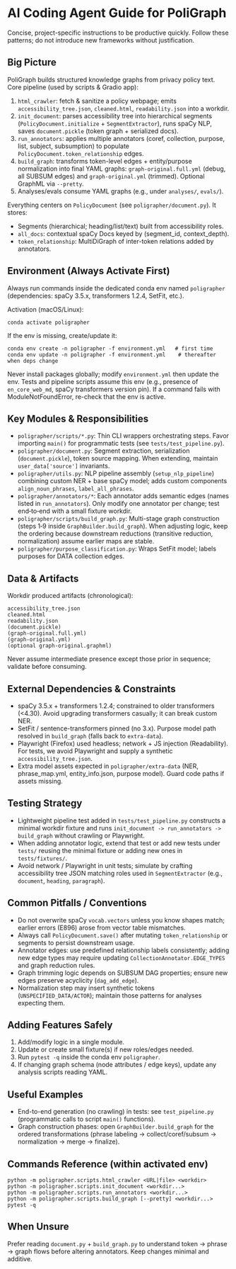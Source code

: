 # AI Coding Agent Guide for PoliGraph

Concise, project-specific instructions to be productive quickly. Follow these patterns; do not introduce new frameworks without justification.

## Big Picture
PoliGraph builds structured knowledge graphs from privacy policy text. Core pipeline (used by scripts & Gradio app):
1. `html_crawler`: fetch & sanitize a policy webpage; emits `accessibility_tree.json`, `cleaned.html`, `readability.json` into a workdir.
2. `init_document`: parses accessibility tree into hierarchical segments (`PolicyDocument.initialize` + `SegmentExtractor`), runs spaCy NLP, saves `document.pickle` (token graph + serialized docs).
3. `run_annotators`: applies multiple annotators (coref, collection, purpose, list, subject, subsumption) to populate `PolicyDocument.token_relationship` edges.
4. `build_graph`: transforms token-level edges + entity/purpose normalization into final YAML graphs: `graph-original.full.yml` (debug, all SUBSUM edges) and `graph-original.yml` (trimmed). Optional GraphML via `--pretty`.
5. Analyses/evals consume YAML graphs (e.g., under `analyses/`, `evals/`).

Everything centers on `PolicyDocument` (see `poligrapher/document.py`). It stores:
- Segments (hierarchical; heading/list/text) built from accessibility roles.
- `all_docs`: contextual spaCy Docs keyed by (segment_id, context_depth).
- `token_relationship`: MultiDiGraph of inter-token relations added by annotators.

## Environment (Always Activate First)
Always run commands inside the dedicated conda env named `poligrapher` (dependencies: spaCy 3.5.x, transformers 1.2.4, SetFit, etc.).

Activation (macOS/Linux):
```
conda activate poligrapher
```
If the env is missing, create/update it:
```
conda env create -n poligrapher -f environment.yml   # first time
conda env update -n poligrapher -f environment.yml    # thereafter when deps change
```
Never install packages globally; modify `environment.yml` then update the env. Tests and pipeline scripts assume this env (e.g., presence of `en_core_web_md`, spaCy transformers version pin). If a command fails with ModuleNotFoundError, re-check that the env is active.

## Key Modules & Responsibilities
- `poligrapher/scripts/*.py`: Thin CLI wrappers orchestrating steps. Favor importing `main()` for programmatic tests (see `tests/test_pipeline.py`).
- `poligrapher/document.py`: Segment extraction, serialization (`document.pickle`), token source mapping. When extending, maintain `user_data['source']` invariants.
- `poligrapher/utils.py`: NLP pipeline assembly (`setup_nlp_pipeline`) combining custom NER + base spaCy model; adds custom components `align_noun_phrases`, `label_all_phrases`.
- `poligrapher/annotators/*`: Each annotator adds semantic edges (names listed in `run_annotators`). Only modify one annotator per change; test end‑to‑end with a small fixture workdir.
- `poligrapher/scripts/build_graph.py`: Multi-stage graph construction (steps 1‑9 inside `GraphBuilder.build_graph`). When adjusting logic, keep the ordering because downstream reductions (transitive reduction, normalization) assume earlier maps are stable.
- `poligrapher/purpose_classification.py`: Wraps SetFit model; labels purposes for DATA collection edges.

## Data & Artifacts
Workdir produced artifacts (chronological):
```
accessibility_tree.json
cleaned.html
readability.json
(document.pickle)
(graph-original.full.yml)
(graph-original.yml)
(optional graph-original.graphml)
```
Never assume intermediate presence except those prior in sequence; validate before consuming.

## External Dependencies & Constraints
- spaCy 3.5.x + transformers 1.2.4; constrained to older transformers (<4.30). Avoid upgrading transformers casually; it can break custom NER.
- SetFit / sentence-transformers pinned (no 3.x). Purpose model path resolved in `build_graph` (falls back to `extra-data`).
- Playwright (Firefox) used headless; network + JS injection (Readability). For tests, we avoid Playwright and supply a synthetic `accessibility_tree.json`.
- Extra model assets expected in `poligrapher/extra-data` (NER, phrase_map.yml, entity_info.json, purpose model). Guard code paths if assets missing.

## Testing Strategy
- Lightweight pipeline test added in `tests/test_pipeline.py` constructs a minimal workdir fixture and runs `init_document -> run_annotators -> build_graph` without crawling or Playwright.
- When adding annotator logic, extend that test or add new tests under `tests/` reusing the minimal fixture or adding new ones in `tests/fixtures/`.
- Avoid network / Playwright in unit tests; simulate by crafting accessibility tree JSON matching roles used in `SegmentExtractor` (e.g., `document`, `heading`, `paragraph`).

## Common Pitfalls / Conventions
- Do not overwrite spaCy `vocab.vectors` unless you know shapes match; earlier errors (E896) arose from vector table mismatches.
- Always call `PolicyDocument.save()` after mutating `token_relationship` or segments to persist downstream usage.
- Annotator edges: use predefined relationship labels consistently; adding new edge types may require updating `CollectionAnnotator.EDGE_TYPES` and graph reduction rules.
- Graph trimming logic depends on SUBSUM DAG properties; ensure new edges preserve acyclicity (`dag_add_edge`).
- Normalization step may insert synthetic tokens (`UNSPECIFIED_DATA/ACTOR`); maintain those patterns for analyses expecting them.

## Adding Features Safely
1. Add/modify logic in a single module.
2. Update or create small fixture(s) if new roles/edges needed.
3. Run `pytest -q` inside the conda env `poligrapher`.
4. If changing graph schema (node attributes / edge keys), update any analysis scripts reading YAML.

## Useful Examples
- End-to-end generation (no crawling) in tests: see `test_pipeline.py` (programmatic calls to script `main()` functions).
- Graph construction phases: open `GraphBuilder.build_graph` for the ordered transformations (phrase labeling → collect/coref/subsum → normalization → merge → finalize).

## Commands Reference (within activated env)
```
python -m poligrapher.scripts.html_crawler <URL|file> <workdir>
python -m poligrapher.scripts.init_document <workdir...>
python -m poligrapher.scripts.run_annotators <workdir...>
python -m poligrapher.scripts.build_graph [--pretty] <workdir...>
pytest -q
```

## When Unsure
Prefer reading `document.py` + `build_graph.py` to understand token → phrase → graph flows before altering annotators. Keep changes minimal and additive.
